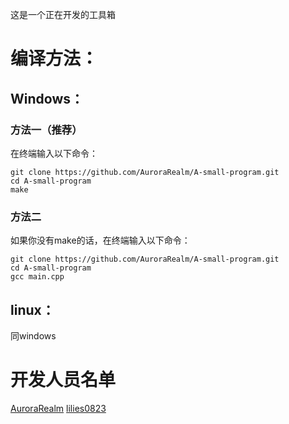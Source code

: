 这是一个正在开发的工具箱

编译方法：
=================
Windows：
-----------------
### 方法一（推荐）
在终端输入以下命令：
```
git clone https://github.com/AuroraRealm/A-small-program.git
cd A-small-program
make
```
### 方法二
如果你没有make的话，在终端输入以下命令：
```
git clone https://github.com/AuroraRealm/A-small-program.git
cd A-small-program
gcc main.cpp
```
linux：
-----------------
同windows

开发人员名单
=================
[AuroraRealm](https://github.com/AuroraRealm)
[lilies0823](https://github.com/lilies0823)

